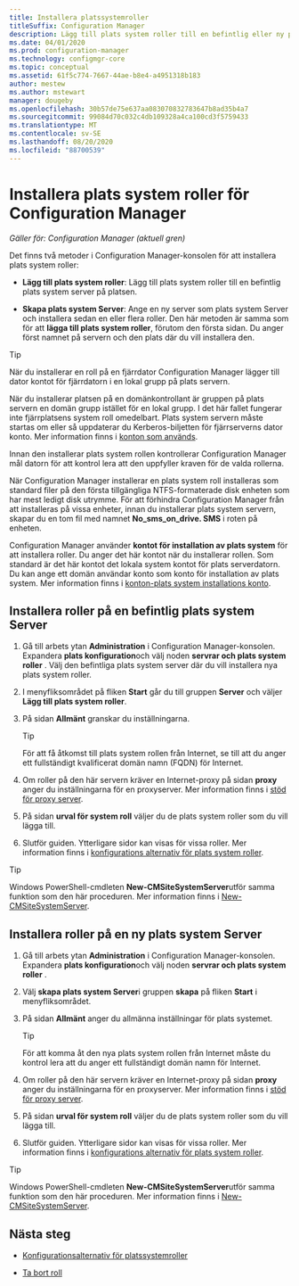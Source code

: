```yaml
---
title: Installera platssystemroller
titleSuffix: Configuration Manager
description: Lägg till plats system roller till en befintlig eller ny plats system server på platsen.
ms.date: 04/01/2020
ms.prod: configuration-manager
ms.technology: configmgr-core
ms.topic: conceptual
ms.assetid: 61f5c774-7667-44ae-b8e4-a4951318b183
author: mestew
ms.author: mstewart
manager: dougeby
ms.openlocfilehash: 30b57de75e637aa083070832783647b8ad35b4a7
ms.sourcegitcommit: 99084d70c032c4db109328a4ca100cd3f5759433
ms.translationtype: MT
ms.contentlocale: sv-SE
ms.lasthandoff: 08/20/2020
ms.locfileid: "88700539"
---
```

# <a name="install-site-system-roles-for-configuration-manager"></a>Installera plats system roller för Configuration Manager

*Gäller för: Configuration Manager (aktuell gren)*

Det finns två metoder i Configuration Manager-konsolen för att installera plats system roller:

- **Lägg till plats system roller**: Lägg till plats system roller till en befintlig plats system server på platsen.

- **Skapa plats system Server**: Ange en ny server som plats system Server och installera sedan en eller flera roller. Den här metoden är samma som för att **lägga till plats system roller**, förutom den första sidan. Du anger först namnet på servern och den plats där du vill installera den.

> [!TIP]
> När du installerar en roll på en fjärrdator Configuration Manager lägger till dator kontot för fjärrdatorn i en lokal grupp på plats servern.
>
> När du installerar platsen på en domänkontrollant är gruppen på plats servern en domän grupp istället för en lokal grupp. I det här fallet fungerar inte fjärrplatsens system roll omedelbart. Plats system servern måste startas om eller så uppdaterar du Kerberos-biljetten för fjärrserverns dator konto. Mer information finns i [konton som används](../../../plan-design/hierarchy/accounts.md).

Innan den installerar plats system rollen kontrollerar Configuration Manager mål datorn för att kontrol lera att den uppfyller kraven för de valda rollerna.

När Configuration Manager installerar en plats system roll installeras som standard filer på den första tillgängliga NTFS-formaterade disk enheten som har mest ledigt disk utrymme. För att förhindra Configuration Manager från att installeras på vissa enheter, innan du installerar plats system servern, skapar du en tom fil med namnet **No_sms_on_drive. SMS** i roten på enheten.

Configuration Manager använder **kontot för installation av plats system** för att installera roller. Du anger det här kontot när du installerar rollen. Som standard är det här kontot det lokala system kontot för plats serverdatorn. Du kan ange ett domän användar konto som konto för installation av plats system. Mer information finns i [konton-plats system installations konto](../../../plan-design/hierarchy/accounts.md#site-system-installation-account).

## <a name="install-roles-on-an-existing-site-system-server"></a><a name="bkmk_addrole"></a> Installera roller på en befintlig plats system Server

1. Gå till arbets ytan **Administration** i Configuration Manager-konsolen. Expandera **plats konfiguration**och välj noden **servrar och plats system roller** . Välj den befintliga plats system server där du vill installera nya plats system roller.

1. I menyfliksområdet på fliken **Start** går du till gruppen **Server** och väljer **Lägg till plats system roller**.

1. På sidan **Allmänt** granskar du inställningarna.

    > [!TIP]
    >  För att få åtkomst till plats system rollen från Internet, se till att du anger ett fullständigt kvalificerat domän namn (FQDN) för Internet.

1. Om roller på den här servern kräver en Internet-proxy på sidan **proxy** anger du inställningarna för en proxyserver. Mer information finns i [stöd för proxy server](../../../plan-design/network/proxy-server-support.md).

1. På sidan **urval för system roll** väljer du de plats system roller som du vill lägga till.

1. Slutför guiden. Ytterligare sidor kan visas för vissa roller. Mer information finns i [konfigurations alternativ för plats system roller](configuration-options-for-site-system-roles.md).

> [!TIP]
> Windows PowerShell-cmdleten **New-CMSiteSystemServer**utför samma funktion som den här proceduren. Mer information finns i [New-CMSiteSystemServer](/powershell/module/configurationmanager/new-cmsitesystemserver?view=sccm-ps).

## <a name="install-roles-on-a-new-site-system-server"></a><a name="bkmk_createnew"></a> Installera roller på en ny plats system Server

1. Gå till arbets ytan **Administration** i Configuration Manager-konsolen. Expandera **plats konfiguration**och välj noden **servrar och plats system roller** .

1. Välj **skapa plats system Server**i gruppen **skapa** på fliken **Start** i menyfliksområdet.

1. På sidan **Allmänt** anger du allmänna inställningar för plats systemet.

    > [!TIP]
    > För att komma åt den nya plats system rollen från Internet måste du kontrol lera att du anger ett fullständigt domän namn för Internet.

1. Om roller på den här servern kräver en Internet-proxy på sidan **proxy** anger du inställningarna för en proxyserver. Mer information finns i [stöd för proxy server](../../../plan-design/network/proxy-server-support.md).

1. På sidan **urval för system roll** väljer du de plats system roller som du vill lägga till.

1. Slutför guiden. Ytterligare sidor kan visas för vissa roller. Mer information finns i [konfigurations alternativ för plats system roller](configuration-options-for-site-system-roles.md).

> [!TIP]
> Windows PowerShell-cmdleten **New-CMSiteSystemServer**utför samma funktion som den här proceduren. Mer information finns i [New-CMSiteSystemServer](/powershell/module/configurationmanager/new-cmsitesystemserver?view=sccm-ps).

## <a name="next-steps"></a>Nästa steg

- [Konfigurationsalternativ för platssystemroller](configuration-options-for-site-system-roles.md)

- [Ta bort roll](../install/uninstall-sites-and-hierarchies.md#bkmk_role)